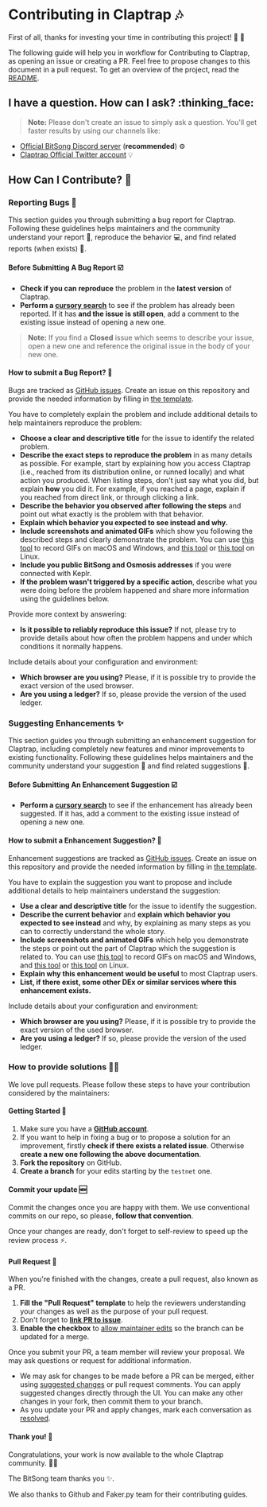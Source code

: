 # Contributing in Claptrap :notes:<!-- omit in toc -->

First of all, thanks for investing your time in contributing this project! :partying_face: :hugs:

The following guide will help you in workflow for Contributing to Claptrap, as opening an issue or creating a PR. Feel free to propose changes to this document in a pull request. To get an overview of the project, read the [README](README.md).

## I have a question. How can I ask? :thinking_face: 

> **Note:** Please don't create an issue to simply ask a question. You'll get faster results by using our channels like:

* [Official BitSong Discord server](https://discord.gg/TkYmyGsrwK) (**recommended**) :gear:
* [Claptrap Official Twitter account](https://twitter.com/claptrapzone) :bulb:

## How Can I Contribute? :handshake:

### Reporting Bugs :bug: 

This section guides you through submitting a bug report for Claptrap. Following these guidelines helps maintainers and the community understand your report :pencil:, reproduce the behavior :computer:, and find related reports (when exists) :mag_right:.

#### Before Submitting A Bug Report :ballot_box_with_check: 

* **Check if you can reproduce** the problem in the **latest version** of Claptrap.
* **Perform a [cursory search](https://github.com/search?q=is%3Aissue+repo%3Afanfuryofficial%2Fclaptrap-ui)** to see if the problem has already been reported. If it has **and the issue is still open**, add a comment to the existing issue instead of opening a new one.

> **Note:** If you find a **Closed** issue which seems to describe your issue, open a new one and reference the original issue in the body of your new one.

#### How to submit a Bug Report? :incoming_envelope: 

Bugs are tracked as [GitHub issues](https://guides.github.com/features/issues/). Create an issue on this repository and provide the needed information by filling in [the template](https://github.com/fanfuryofficial/claptrap-ui/issues/new?assignees=&labels=bug&template=BUG-REPORT.yml&title=%5BBug%5D%3A+).

You have to completely explain the problem and include additional details to help maintainers reproduce the problem:

* **Choose a clear and descriptive title** for the issue to identify the related problem.
* **Describe the exact steps to reproduce the problem** in as many details as possible. For example, start by explaining how you access Claptrap (i.e., reached from its distribution online, or runned locally) and what action you produced. When listing steps, don't just say what you did, but explain **how** you did it. For example, if you reached a page, explain if you reached from direct link, or through clicking a link.
* **Describe the behavior you observed after following the steps** and point out what exactly is the problem with that behavior.
* **Explain which behavior you expected to see instead and why.**
* **Include screenshots and animated GIFs** which show you following the described steps and clearly demonstrate the problem. You can use [this tool](https://www.cockos.com/licecap/) to record GIFs on macOS and Windows, and [this tool](https://github.com/colinkeenan/silentcast) or [this tool](https://github.com/GNOME/byzanz) on Linux.
* **Include you public BitSong and Osmosis addresses** if you were connected with Keplr.
* **If the problem wasn't triggered by a specific action**, describe what you were doing before the problem happened and share more information using the guidelines below.

Provide more context by answering:

* **Is it possible to reliably reproduce this issue?** If not, please try to provide details about how often the problem happens and under which conditions it normally happens.

Include details about your configuration and environment:

* **Which browser are you using?** Please, if it is possible try to provide the exact version of the used browser.
* **Are you using a ledger?** If so, please provide the version of the used ledger.


### Suggesting Enhancements :sparkles: 

This section guides you through submitting an enhancement suggestion for Claptrap, including completely new features and minor improvements to existing functionality. Following these guidelines helps maintainers and the community understand your suggestion :pencil: and find related suggestions :mag_right:.

#### Before Submitting An Enhancement Suggestion :ballot_box_with_check: 

* **Perform a [cursory search](https://github.com/search?q=is%3Aissue+repo%3Afanfuryofficial%2Fclaptrap-ui)** to see if the enhancement has already been suggested. If it has, add a comment to the existing issue instead of opening a new one.

#### How to submit a Enhancement Suggestion? :incoming_envelope: 

Enhancement suggestions are tracked as [GitHub issues](https://guides.github.com/features/issues/). Create an issue on this repository and provide the needed information by filling in [the template](https://github.com/fanfuryofficial/claptrap-ui/issues/new?assignees=&labels=enhancement%2Cimprovement&template=ENHANCEMENT-REPORT.yml&title=%5BEnhancement%5D%3A+).

You have to explain the suggestion you want to propose and include additional details to help maintainers understand the suggestion:


* **Use a clear and descriptive title** for the issue to identify the suggestion.
* **Describe the current behavior** and **explain which behavior you expected to see instead** and why, by explaining as many steps as you can to correctly understand the whole story.
* **Include screenshots and animated GIFs** which help you demonstrate the steps or point out the part of Claptrap which the suggestion is related to. You can use [this tool](https://www.cockos.com/licecap/) to record GIFs on macOS and Windows, and [this tool](https://github.com/colinkeenan/silentcast) or [this tool](https://github.com/GNOME/byzanz) on Linux.
* **Explain why this enhancement would be useful** to most Claptrap users.
* **List, if there exist, some other DEx or similar services where this enhancement exists.**

Include details about your configuration and environment:

* **Which browser are you using?** Please, if it is possible try to provide the exact version of the used browser.
* **Are you using a ledger?** If so, please provide the version of the used ledger.


### How to provide solutions :construction::heavy_plus_sign: 

We love pull requests. Please follow these steps to have your contribution considered by the maintainers:

#### Getting Started :beginner:

1. Make sure you have a [**GitHub account**](https://github.com/signup/free>).
2. If you want to help in fixing a bug or to propose a solution for an improvement, firstly **check if there exists a related issue**. Otherwise **create a new one following the above documentation**.
3. **Fork the repository** on GitHub.
4. **Create a branch** for your edits starting by the `testnet` one.

#### Commit your update :new: 

Commit the changes once you are happy with them. We use conventional commits on our repo, so please, **follow that convention**.

Once your changes are ready, don't forget to self-review to speed up the review process :zap:.

#### Pull Request :twisted_rightwards_arrows:

When you're finished with the changes, create a pull request, also known as a PR.
1. **Fill the "Pull Request" template** to help the reviewers understanding your changes as well as the purpose of your pull request.
2. Don't forget to [**link PR to issue**](https://docs.github.com/en/issues/tracking-your-work-with-issues/linking-a-pull-request-to-an-issue).
3. **Enable the checkbox** to [allow maintainer edits](https://docs.github.com/en/github/collaborating-with-issues-and-pull-requests/allowing-changes-to-a-pull-request-branch-created-from-a-fork) so the branch can be updated for a merge.

Once you submit your PR, a team member will review your proposal. We may ask questions or request for additional information.
* We may ask for changes to be made before a PR can be merged, either using [suggested changes](https://docs.github.com/en/github/collaborating-with-issues-and-pull-requests/incorporating-feedback-in-your-pull-request) or pull request comments. You can apply suggested changes directly through the UI. You can make any other changes in your fork, then commit them to your branch.
* As you update your PR and apply changes, mark each conversation as [resolved](https://docs.github.com/en/github/collaborating-with-issues-and-pull-requests/commenting-on-a-pull-request#resolving-conversations).

#### Thank you! :pray:

Congratulations, your work is now available to the whole Claptrap community. :tada::clap: 

The BitSong team thanks you :sparkles:.

We also thanks to Github and Faker.py team for their contributing guides.